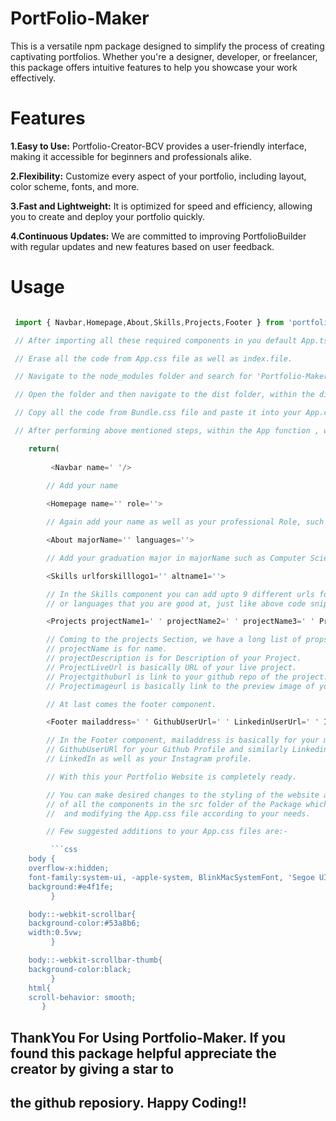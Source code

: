 # PortFolio-Maker

This is a versatile npm package designed to simplify the process of creating captivating portfolios. Whether you're a designer, developer, or freelancer, this package offers intuitive features to help you showcase your work effectively.

 # Features

**1.Easy to Use:** Portfolio-Creator-BCV provides a user-friendly interface, making it accessible for beginners and professionals alike.

**2.Flexibility:** Customize every aspect of your portfolio, including layout, color scheme, fonts, and more.

**3.Fast and Lightweight:** It is optimized for speed and efficiency, allowing you to create and deploy your portfolio quickly.

**4.Continuous Updates:** We are committed to improving PortfolioBuilder with regular updates and new features based on user feedback.

# Usage

```typescript

 import { Navbar,Homepage,About,Skills,Projects,Footer } from 'portfolio-maker'

 // After importing all these required components in you default App.tsx file. Perform following steps.

 // Erase all the code from App.css file as well as index.file.

 // Navigate to the node_modules folder and search for 'Portfolio-Maker'.

 // Open the folder and then navigate to the dist folder, within the dist folder you will see a file Bundle.css.

 // Copy all the code from Bundle.css file and paste it into your App.css file.

 // After performing above mentioned steps, within the App function , write the following code into the return() block.

    return(
         
         <Navbar name=' '/>
        
        // Add your name 

        <Homepage name='' role=''>

        // Again add your name as well as your professional Role, such as FrontEnd Developer.

        <About majorName='' languages=''>

        // Add your graduation major in majorName such as Computer Science and in the languages props add programming languages that you are fluent in.

        <Skills urlforskilllogo1='' altname1=''>

        // In the Skills component you can add upto 9 different urls for Logos of different technology frameworks
        // or languages that you are good at, just like above code snippet you can add urlforskilllogo2, urlforskilllogo3 and further on till 9, similary altname1,altname2 which is for alternate name, basically how your give alt attribute to img tag in HTML.

        <Projects projectName1=' ' projectName2=' ' projectName3=' ' ProjectDescription1=' ' ProjectDescription2=' ' ProjectDescription3=' ' ProjectLiveUrl1=' ' ProjectLiveUrl2=' ' ProjectLiveUrl3=' ' Projectgithuburl1=' ' Projectgithuburl2=' ' Projectgithuburl3=' ' Projectimageurl1=' ' Projectimageurl2=' ' Projectimageurl3=' '/>

        // Coming to the projects Section, we have a long list of props to be given.So, here in the Projects component as you can see you can give details for upto 3 different projects in this portfolio website of yours.
        // projectName is for name.
        // projectDescription is for Description of your Project.
        // ProjectLiveUrl is basically URL of your live project.
        // Projectgithuburl is link to your github repo of the project.
        // Projectimageurl is basically link to the preview image of your Project.

        // At last comes the footer component.

        <Footer mailaddress=' ' GithubUserUrl=' ' LinkedinUserUrl=' ' InstagramUserUrl=' '>

        // In the Footer component, mailaddress is basically for your mail address.
        // GithubUserURl for your Github Profile and similarly LinkedinUserURl and InstagramUserUrl for 
        // LinkedIn as well as your Instagram profile.

        // With this your Portfolio Website is completely ready.

        // You can make desired changes to the styling of the website as per your needs by referring to Classnames
        // of all the components in the src folder of the Package which you can navigate in node_modules folder 
        //  and modifying the App.css file according to your needs.

        // Few suggested additions to your App.css files are:-

         ```css
    body {
    overflow-x:hidden;
    font-family:system-ui, -apple-system, BlinkMacSystemFont, 'Segoe UI', Roboto, Oxygen, Ubuntu, Cantarell, 'Open Sans', 'Helvetica Neue', sans-serif;
    background:#e4f1fe;
         }

    body::-webkit-scrollbar{
    background-color:#53a8b6;
    width:0.5vw;
         }

    body::-webkit-scrollbar-thumb{
    background-color:black;
         }
    html{
    scroll-behavior: smooth;
       }

```

## ThankYou For Using Portfolio-Maker. If you found this package helpful appreciate the creator by giving a star to
## the github reposiory. Happy Coding!!